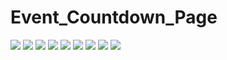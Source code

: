 # Event_Countdown_Page

![](https://pbs.twimg.com/media/FfXMpvYXkAAvXET?format=jpg&name=large)
![](https://pbs.twimg.com/media/FfXM00mXkAA06KE?format=jpg&name=large)
![](https://pbs.twimg.com/media/FfPm7VnWAAEfnwI?format=jpg&name=large)
![](https://pbs.twimg.com/media/FfNW_mUXoAEsodw?format=jpg&name=large)
![](https://pbs.twimg.com/media/FfNW9jmXEAI2Hax?format=jpg&name=large)
![](https://pbs.twimg.com/media/FfMlyyKXwAAuJKO?format=jpg&name=large)
![](https://pbs.twimg.com/media/FfLjKkbacAAUDj0?format=jpg&name=large)
![](https://pbs.twimg.com/media/FfLhDGqXkAAk9vk?format=png&name=small)
![](https://pbs.twimg.com/media/FfLff-JWQAA_mpS?format=jpg&name=large)
